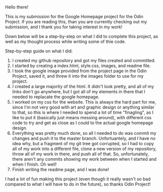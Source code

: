 Hello there!

This is my submission for the Google Homepage project for the Odin Project. If you are reading this, 
than you are currently checking out my submission, and I thank you for taking interest in my work!

Down below will be a step-by-step on what I did to complete this project, as well as my thought process
while writing some of thie code.


Step-by-step guide on what I did: 

1. I created my github repository and got my files created and committed. 
2. I started by creating a index.html, style.css, images, and readme file.
3. I took the google image provided from the project page in the Odin Project, 
saved it, and threw it into the images folder to use for my project. 
4. I created a large majority of the html. It didn't look pretty, and all of my links don't go 
anywhere, but I got all of my elements in there that I needed to replacate the google homepage.
5. I worked on my css for the website. This is always the hard part for me, since I'm not very good
with art and graphic design or anything similar to that, so this is where I needed to spend a lot of 
time "finagling", as I like to put it (basically just means messing around), with different css code
to try and get as close as I could to the actual google homepage design.
6. Everything was pretty much done, so all I needed to do was commit my changes and push it to the
master branch. Unfortuantely, and I have no idea why, but a fragment of my git tree got corrupted, so
I had to copy all of my work into a different file, clone a new version of my repository, throw all of
my work in there, and push all of that. So, unfortunately, there aren't any commits showing my work
between when I started and when I finish. Oh well!
7. Finish writing the readme page, and I was done!


I had a lot of fun making this project (even though it really wasn't so bad compared to what I will
have to do in the future), so thanks Odin Project!
